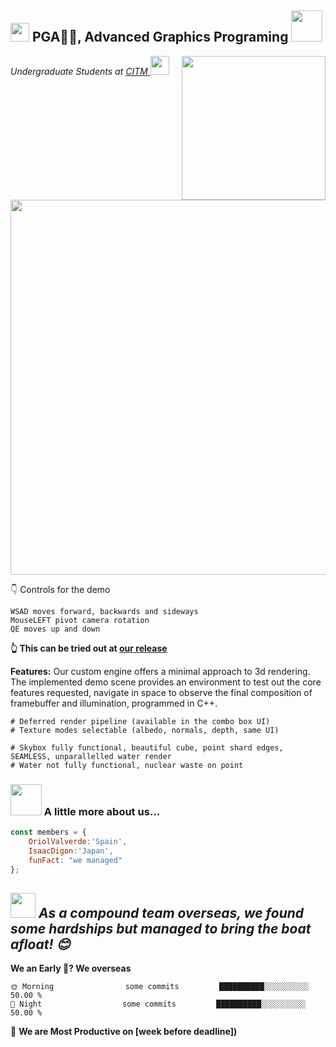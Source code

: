 <h2><img src="https://emojis.slackmojis.com/emojis/images/1531849430/4246/blob-sunglasses.gif?1531849430" width="30"/> PGA🙏🏻, Advanced Graphics Programing <img src="https://media.giphy.com/media/12oufCB0MyZ1Go/giphy.gif" width="50"></h2>
<img align='right' src="https://media.giphy.com/media/3oKIPnAiaMCws8nOsE/giphy.gif" width="230">
<p><em>Undergraduate Students at <a href="https://www.citm.upc.edu/">CITM
</a><img src="https://seeklogo.com/images/U/UPC-logo-2C0458B6A3-seeklogo.com.jpg" width="30"> 
</em></p>

<img src="https://media.discordapp.net/attachments/683054980412080128/1116126966911881246/Capture.PNG?width=782&height=383" width="600">

👇 Controls for the demo
```
WSAD moves forward, backwards and sideways
MouseLEFT pivot camera rotation
QE moves up and down
```
**👆 This can be tried out at [our release](linkr)**

**Features:**
Our custom engine offers a minimal approach to 3d rendering.
The implemented demo scene provides an environment to test out the core features requested, navigate in space to observe the final composition of framebuffer and illumination, programmed in C++.
```
# Deferred render pipeline (available in the combo box UI)
# Texture modes selectable (albedo, normals, depth, same UI)

# Skybox fully functional, beautiful cube, point shard edges, SEAMLESS, unparallelled water render
# Water not fully functional, nuclear waste on point
```
### <img src="https://media.giphy.com/media/VgCDAzcKvsR6OM0uWg/giphy.gif" width="50"> A little more about us...
```javascript
const members = {
    OriolValverde:'Spain',
    IsaacDigon:'Japan',
    funFact: "we managed"
};
```
<img src="https://media.giphy.com/media/NEU34P7OlWe1a/giphy.gif" width="40"> <em><b>As a compound team overseas, we found </b> some hardships <b>but managed to bring the boat afloat!</b> 😊</em>
---
**We an Early 🐤? We overseas** 
```text
🌞 Morning                some commits         ██████████░░░░░░░░░░   50.00 %
🌙 Night                  some commits         ██████████░░░░░░░░░░   50.00 % 
```
📅 **We are Most Productive on [week before deadline])** 

